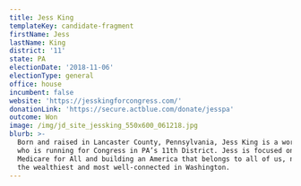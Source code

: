 ```yaml
---
title: Jess King
templateKey: candidate-fragment
firstName: Jess
lastName: King
district: '11'
state: PA
electionDate: '2018-11-06'
electionType: general
office: house
incumbent: false
website: 'https://jesskingforcongress.com/'
donationLink: 'https://secure.actblue.com/donate/jesspa'
outcome: Won
image: /img/jd_site_jessking_550x600_061218.jpg
blurb: >-
  Born and raised in Lancaster County, Pennsylvania, Jess King is a working mom
  who is running for Congress in PA’s 11th District. Jess is focused on passing
  Medicare for All and building an America that belongs to all of us, not just
  the wealthiest and most well-connected in Washington.
---
```


